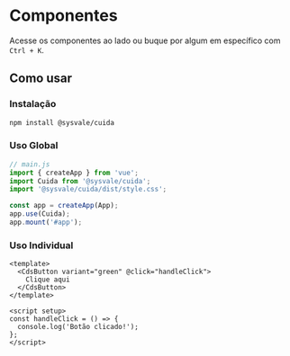 # Componentes

Acesse os componentes ao lado ou buque por algum em específico com `Ctrl + K`.

## Como usar

### Instalação

```bash
npm install @sysvale/cuida
```

### Uso Global

```js
// main.js
import { createApp } from 'vue';
import Cuida from '@sysvale/cuida';
import '@sysvale/cuida/dist/style.css';

const app = createApp(App);
app.use(Cuida);
app.mount('#app');
```

### Uso Individual

```vue
<template>
  <CdsButton variant="green" @click="handleClick">
    Clique aqui
  </CdsButton>
</template>

<script setup>
const handleClick = () => {
  console.log('Botão clicado!');
};
</script>
```
